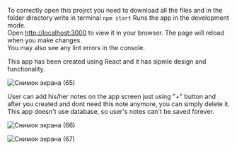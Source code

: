 To correctly open this projrct you need to download all the files and in the folder directory write in terminal `npm start`
Runs the app in the development mode.\
Open [http://localhost:3000](http://localhost:3000) to view it in your browser.
The page will reload when you make changes.\
You may also see any lint errors in the console.

This app has been created using React and it has sipmle design and functionality. 

![Снимок экрана (65)](https://user-images.githubusercontent.com/111873795/220897175-57518e37-227d-4a9b-8dd1-df52d2ca951d.png)


User can add his/her notes on the app screen just using "+" button and after you created and dont need this note anymore, you can simply delete it. This app doesn't use database, so user's notes can't be saved forever.

![Снимок экрана (66)](https://user-images.githubusercontent.com/111873795/220897256-dccc7bf6-c28a-4709-a677-187aef88fd13.png)

![Снимок экрана (67)](https://user-images.githubusercontent.com/111873795/220897279-d1fa4d10-85ae-4ae4-8b84-40183abf1a6a.png)

